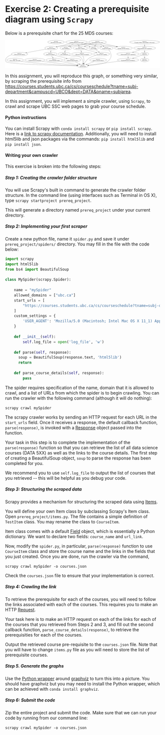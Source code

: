 # Exercise 2: Creating a prerequisite diagram using `Scrapy`

Below is a prerequisite chart for the 25 MDS courses:

![](MDS-prereq2.png)

In this assignment, you will reproduce this graph, or something very similar, by scraping the prerequisite info from https://courses.students.ubc.ca/cs/courseschedule?tname=subj-department&campuscd=UBCO&dept=DATA&pname=subjarea.

In this assignment, you will implement a simple crawler, using `Scrapy`, to crawl and scrape UBC SSC web pages to grab your course schedule.

#### Python instructions

You can install Scrapy with `conda install scrapy` or `pip install scrapy`. Here is a [link to scrapy documentation](http://doc.scrapy.org/en/latest/). Additionally, you will need to install html5lib and json packages via the commands: `pip install html5lib` and `pip install json`.

#### Writing your own crawler

This exercise is broken into the following steps:

##### Step 1: Creating the crawler folder structure

You will use Scrapy's built in command to generate the crawler folder structure. In the command line (using interfaces such as Terminal in OS X), type `scrapy startproject prereq_project`.

This will generate a directory named `prereq_project` under your current directory.

##### Step 2: Implementing your first scraper

Create a new python file, name it `spider.py` and save it under `prereq_project/spiders/` directory. You may fill in the file with the code below:

```python
import scrapy
import html5lib
from bs4 import BeautifulSoup

class MySpider(scrapy.Spider):

    name = "mySpider"
    allowed_domains = ["ubc.ca"]
    start_urls = [
        "https://courses.students.ubc.ca/cs/courseschedule?tname=subj-department&campuscd=UBCO&dept=DATA&pname=subjarea"
    ]
    custom_settings = {
        'USER_AGENT': 'Mozilla/5.0 (Macintosh; Intel Mac OS X 11_1) AppleWebKit/537.36 (KHTML, like Gecko) Chrome/87.0.4280.141 Safari/537.36',
    }

    def __init__(self):
    	self.log_file = open('log_file', 'w')

    def parse(self, response):
      soup = BeautifulSoup(response.text, 'html5lib')
      return

    def parse_course_details(self, response):
    	pass
```

The spider requires specification of the name, domain that it is allowed to crawl, and a list of URLs from which the spider is to begin crawling. You can run the crawler with the following command (although it will do nothing):

`scrapy crawl mySpider`

The scrapy crawler works by sending an HTTP request for each URL in the `start_urls` field. Once it receives a response, the default callback function, `parse(response)`, is invoked with a [Response](http://doc.scrapy.org/en/1.6/topics/request-response.html#scrapy.http.Response) object passed into the function.

Your task in this step is to complete the implementation of the `parse(response)` function so that you can retrieve the list of all data science courses (DATA 5XX) as well as the links to the course details. The first step of creating a BeautifulSoup object, `soup` to parse the response has been completed for you.

We recommend you to use `self.log_file` to output the list of courses that you retrieved -- this will be helpful as you debug your code.

##### Step 3: Structuring the scraped data

Scrapy provides a mechanism for structuring the scraped data using [Items](http://doc.scrapy.org/en/1.6/topics/items.html).

You will define your own Item class by subclassing Scrapy's Item class. Open `prereq_project/items.py`. The file contains a simple definition of `TestItem` class. You may rename the class to `CourseItem`.

Item class comes with a default [Field](http://doc.scrapy.org/en/1.6/topics/items.html#scrapy.item.Field) object, which is essentially a Python dictionary. We want to declare two fields: `course_name` and `url_link`.

Now, modify the `spider.py`, in particular, `parse(response)` function to use `CourseItem` class and store the course name and the links in the fields that you just created. Once you are done, run the crawler via the command,

`scrapy crawl mySpider -o courses.json`

Check the `courses.json` file to ensure that your implementation is correct.

##### Step 4: Crawling the link

To retrieve the prerequisite for each of the courses, you will need to follow the links associated with each of the courses. This requires you to make an HTTP [Request](http://doc.scrapy.org/en/1.6/topics/request-response.html#request-objects).

Your task here is to make an HTTP request on each of the links for each of the courses that you retrieved from Steps 2 and 3, and fill out the  second callback function, `parse_course_details(response)`, to retrieve the prerequisities for each of the courses.

Output the retrieved course pre-requisite to the `courses.json` file. Note that you will have to change `items.py` file as you will need to store the list of prerequisite courses.

##### Step 5. Generate the graphs

Use the [Python wrapper](https://pypi.python.org/pypi/graphviz) around [graphviz](http://www.graphviz.org/) to turn this into a picture. You should have graphviz  but you may need to install the Python wrapper, which can be achieved with `conda install graphviz`.

##### Step 6: Submit the code

Zip the entire project and submit the code. Make sure that we can run your code by running from our command line:

`scrapy crawl mySpider -o courses.json`



